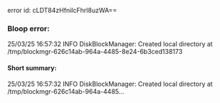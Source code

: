 error id: cLDT84zHfniIcFhrl8uzWA==
### Bloop error:

25/03/25 16:57:32 INFO DiskBlockManager: Created local directory at /tmp/blockmgr-626c14ab-964a-4485-8e24-6b3ced138173
#### Short summary: 

25/03/25 16:57:32 INFO DiskBlockManager: Created local directory at /tmp/blockmgr-626c14ab-964a-4485...